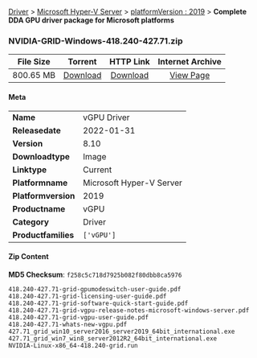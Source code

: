 
[Driver](/README.md)  >  [Microsoft Hyper-V Server](/index/Driver/Microsoft_Hyper-V_Server.md)  >  [platformVersion : 2019](/index/Driver/Microsoft_Hyper-V_Server/2019.md)  >  **Complete DDA GPU driver package for Microsoft platforms**


### NVIDIA-GRID-Windows-418.240-427.71.zip

| **File Size** | **Torrent**  | **HTTP Link** | **Internet Archive** |
|:-------------:|:------------:|:-------------:|:--------------------:|
| 800.65 MB |  [Download](https://archive.org/download/nvgpu_NVIDIA-GRID-Windows-418.240-427.71.zip_1uyxht0f/nvgpu_NVIDIA-GRID-Windows-418.240-427.71.zip_1uyxht0f_archive.torrent)       | [Download](https://archive.org/compress/nvgpu_NVIDIA-GRID-Windows-418.240-427.71.zip_1uyxht0f) | [View Page](https://archive.org/details/nvgpu_NVIDIA-GRID-Windows-418.240-427.71.zip_1uyxht0f)       |

#### Meta

<table>
<tr><td><strong>Name</strong></td><td>vGPU Driver</td></tr>
<tr><td><strong>Releasedate</strong></td><td>2022-01-31</td></tr>
<tr><td><strong>Version</strong></td><td>8.10</td></tr>
<tr><td><strong>Downloadtype</strong></td><td>Image</td></tr>
<tr><td><strong>Linktype</strong></td><td>Current</td></tr>
<tr><td><strong>Platformname</strong></td><td>Microsoft Hyper-V Server</td></tr>
<tr><td><strong>Platformversion</strong></td><td>2019</td></tr>
<tr><td><strong>Productname</strong></td><td>vGPU</td></tr>
<tr><td><strong>Category</strong></td><td>Driver</td></tr>
<tr><td><strong>Productfamilies</strong></td><td><code>['vGPU']</code></td></tr>
</table>

#### Zip Content

**MD5 Checksum**: `f258c5c718d7925b082f80dbb8ca5976`

```text
418.240-427.71-grid-gpumodeswitch-user-guide.pdf
418.240-427.71-grid-licensing-user-guide.pdf
418.240-427.71-grid-software-quick-start-guide.pdf
418.240-427.71-grid-vgpu-release-notes-microsoft-windows-server.pdf
418.240-427.71-grid-vgpu-user-guide.pdf
418.240-427.71-whats-new-vgpu.pdf
427.71_grid_win10_server2016_server2019_64bit_international.exe
427.71_grid_win7_win8_server2012R2_64bit_international.exe
NVIDIA-Linux-x86_64-418.240-grid.run
```